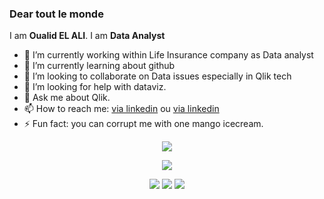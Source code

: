 ### Dear  tout le monde
I am **Oualid EL ALI**. I am  **Data Analyst** 
- 🔭 I’m currently working within Life Insurance company as Data analyst
- 🌱 I’m currently learning about github
- 👯 I’m looking to collaborate on Data issues especially in Qlik tech 
- 🤔 I’m looking for help with dataviz.
- 💬 Ask me about Qlik.
- 📫 How to reach me: [via linkedin](https://www.linkedin.com/in/oualid-el-ali-33697b37/) ou [via linkedin](https://oelali.github.io/)
- ⚡ Fun fact: you can corrupt me with one mango icecream.

<p align="center">
  <img src="images/userstats.svg" />
</p>

<p align="center">
  <img src="https://oelali.github.io/" />
</p>

<p align="center">
  <img src="http://github-profile-summary-cards.vercel.app/api/cards/repos-per-language?username=hugolpz&theme=default" />
  <img src="http://github-profile-summary-cards.vercel.app/api/cards/most-commit-language?username=hugolpz&theme=default" />
  <img src="http://github-profile-summary-cards.vercel.app/api/cards/productive-time?username=hugolpz&theme=default&utcOffset=1" />
 </p>
